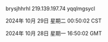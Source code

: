 brysjhhrhl 219.139.197.74 yqqlmgsycl

2024年 10月 29日 星期二 00:50:02 CST

2024年 10月 28日 星期一 16:50:02 GMT
